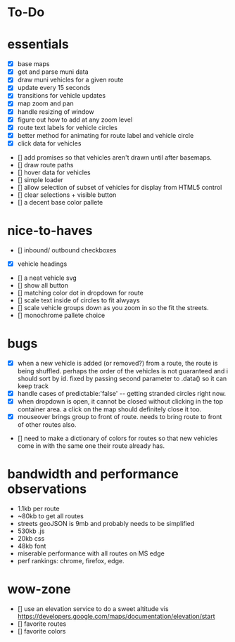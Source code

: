 # To-Do

# essentials
- [x] base maps
- [x] get and parse muni data
- [x] draw muni vehicles for a given route
- [x] update every 15 seconds
- [x] transitions for vehicle updates
- [x] map zoom and pan
- [x] handle resizing of window
- [x] figure out how to add at any zoom level
- [x] route text labels for vehicle circles
- [x] better method for animating for route label and vehicle circle
- [x] click data for vehicles
- [] add promises so that vehicles aren't drawn until after basemaps.
- [] draw route paths
- [] hover data for vehicles
- [] simple loader
- [] allow selection of subset of vehicles for display from HTML5 control
- [] clear selections + visible button
- [] a decent base color pallete

# nice-to-haves
- [] inbound/ outbound checkboxes
- [x] vehicle headings
- [] a neat vehicle svg
- [] show all button
- [] matching color dot in dropdown for route
- [] scale text inside of circles to fit alwyays 
- [] scale vehicle groups down as you zoom in so the fit the streets.
- [] monochrome pallete choice
# bugs
- [x] when a new vehicle is added (or removed?) from a route, the route is being shuffled.  perhaps the order of the vehicles is not guaranteed and i should sort by id.  fixed by passing second parameter to .data() so it can keep track
- [x] handle cases of predictable:'false' -- getting stranded circles right now.
- [x] when dropdown is open, it cannot be closed without clicking in the top container area.  a click on the map should definitely close it too.
- [x] mouseover brings group to front of route.  needs to bring route to front of other routes also.
- [] need to make a dictionary of colors for routes so that new vehicles come in with the same one their route already has.

# bandwidth and performance observations
- 1.1kb per route
- ~80kb to get all routes
- streets geoJSON is 9mb and probably needs to be simplified
- 530kb .js
- 20kb css
- 48kb font
- miserable performance with all routes on MS edge
- perf rankings:  chrome, firefox, edge.

# wow-zone
- [] use an elevation service to do a sweet altitude vis 
    https://developers.google.com/maps/documentation/elevation/start
- [] favorite routes
- [] favorite colors

